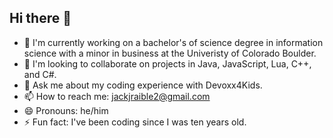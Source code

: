 ## Hi there 👋

<!--
**jackraible/jackraible** is a ✨ _special_ ✨ repository because its `README.md` (this file) appears on your GitHub profile.

Here are some ideas to get you started:

- 🔭 I’m currently working on ...
- 🌱 I’m currently learning ...
- 👯 I’m looking to collaborate on ...
- 🤔 I’m looking for help with ...
- 💬 Ask me about ...
- 📫 How to reach me: ...
- 😄 Pronouns: ...
- ⚡ Fun fact: ...
-->

- 🔭 I'm currently working on a bachelor's of science degree in information science with a minor in business at the Univeristy of Colorado Boulder.
- 👯 I'm looking to collaborate on projects in Java, JavaScript, Lua, C++, and C#.
- 💬 Ask me about my coding experience with Devoxx4Kids.
- 📫 How to reach me: jackjraible2@gmail.com
- 😄 Pronouns: he/him
- ⚡ Fun fact: I've been coding since I was ten years old.

